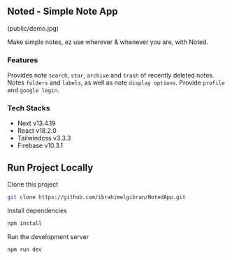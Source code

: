 ## Noted - Simple Note App

(public/demo.jpg)

Make simple notes, ez use wherever & whenever you are, with Noted.<br>

<!-- [Visit Noted](https://mynoted.netlify.app/) -->

### Features

Provides note `search`, `star`, `archive` and `trash` of recently deleted notes. Notes `folders` and `labels`, as well as note `display options`. Provide `profile` and `google login`.

### Tech Stacks

- Next v13.4.19
- React v18.2.0
- Tailwindcss v3.3.3
- Firebase v10.3.1

## Run Project Locally

Clone this project

```bash
git clone https://github.com/ibrahimelgibran/NotedApp.git
```

Install dependencies

```bash
npm install
```

Run the development server

```bash
npm run dev
```
